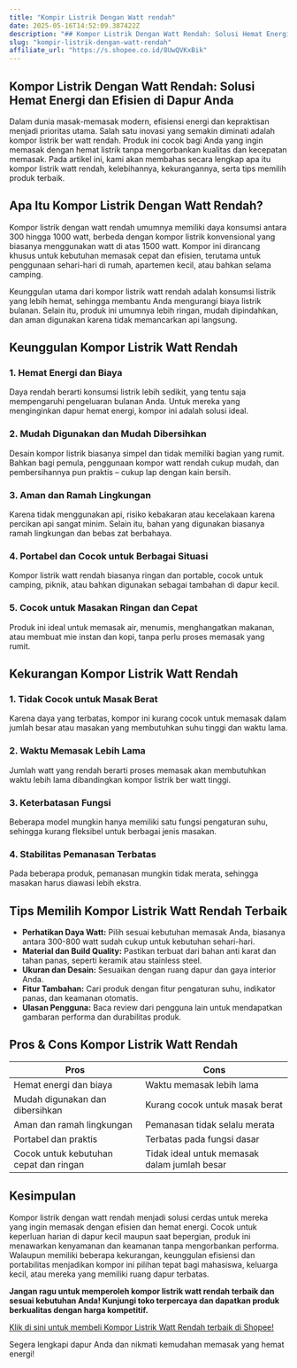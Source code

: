 ```yaml
---
title: "Kompir Listrik Dengan Watt rendah"
date: 2025-05-16T14:52:09.387422Z
description: "## Kompor Listrik Dengan Watt Rendah: Solusi Hemat Energi dan Efisien di Dapur Anda..."
slug: "kompir-listrik-dengan-watt-rendah"
affiliate_url: "https://s.shopee.co.id/8UwQVKxBik"
---
```

## Kompor Listrik Dengan Watt Rendah: Solusi Hemat Energi dan Efisien di Dapur Anda

Dalam dunia masak-memasak modern, efisiensi energi dan kepraktisan menjadi prioritas utama. Salah satu inovasi yang semakin diminati adalah kompor listrik ber watt rendah. Produk ini cocok bagi Anda yang ingin memasak dengan hemat listrik tanpa mengorbankan kualitas dan kecepatan memasak. Pada artikel ini, kami akan membahas secara lengkap apa itu kompor listrik watt rendah, kelebihannya, kekurangannya, serta tips memilih produk terbaik.

## Apa Itu Kompor Listrik Dengan Watt Rendah?

Kompor listrik dengan watt rendah umumnya memiliki daya konsumsi antara 300 hingga 1000 watt, berbeda dengan kompor listrik konvensional yang biasanya menggunakan watt di atas 1500 watt. Kompor ini dirancang khusus untuk kebutuhan memasak cepat dan efisien, terutama untuk penggunaan sehari-hari di rumah, apartemen kecil, atau bahkan selama camping.

Keunggulan utama dari kompor listrik watt rendah adalah konsumsi listrik yang lebih hemat, sehingga membantu Anda mengurangi biaya listrik bulanan. Selain itu, produk ini umumnya lebih ringan, mudah dipindahkan, dan aman digunakan karena tidak memancarkan api langsung.

## Keunggulan Kompor Listrik Watt Rendah

### 1. Hemat Energi dan Biaya

Daya rendah berarti konsumsi listrik lebih sedikit, yang tentu saja mempengaruhi pengeluaran bulanan Anda. Untuk mereka yang menginginkan dapur hemat energi, kompor ini adalah solusi ideal.

### 2. Mudah Digunakan dan Mudah Dibersihkan

Desain kompor listrik biasanya simpel dan tidak memiliki bagian yang rumit. Bahkan bagi pemula, penggunaan kompor watt rendah cukup mudah, dan pembersihannya pun praktis – cukup lap dengan kain bersih.

### 3. Aman dan Ramah Lingkungan

Karena tidak menggunakan api, risiko kebakaran atau kecelakaan karena percikan api sangat minim. Selain itu, bahan yang digunakan biasanya ramah lingkungan dan bebas zat berbahaya.

### 4. Portabel dan Cocok untuk Berbagai Situasi

Kompor listrik watt rendah biasanya ringan dan portable, cocok untuk camping, piknik, atau bahkan digunakan sebagai tambahan di dapur kecil.

### 5. Cocok untuk Masakan Ringan dan Cepat

Produk ini ideal untuk memasak air, menumis, menghangatkan makanan, atau membuat mie instan dan kopi, tanpa perlu proses memasak yang rumit.

## Kekurangan Kompor Listrik Watt Rendah

### 1. Tidak Cocok untuk Masak Berat

Karena daya yang terbatas, kompor ini kurang cocok untuk memasak dalam jumlah besar atau masakan yang membutuhkan suhu tinggi dan waktu lama.

### 2. Waktu Memasak Lebih Lama

Jumlah watt yang rendah berarti proses memasak akan membutuhkan waktu lebih lama dibandingkan kompor listrik ber watt tinggi.

### 3. Keterbatasan Fungsi

Beberapa model mungkin hanya memiliki satu fungsi pengaturan suhu, sehingga kurang fleksibel untuk berbagai jenis masakan.

### 4. Stabilitas Pemanasan Terbatas

Pada beberapa produk, pemanasan mungkin tidak merata, sehingga masakan harus diawasi lebih ekstra.

## Tips Memilih Kompor Listrik Watt Rendah Terbaik

- **Perhatikan Daya Watt:** Pilih sesuai kebutuhan memasak Anda, biasanya antara 300-800 watt sudah cukup untuk kebutuhan sehari-hari.
- **Material dan Build Quality:** Pastikan terbuat dari bahan anti karat dan tahan panas, seperti keramik atau stainless steel.
- **Ukuran dan Desain:** Sesuaikan dengan ruang dapur dan gaya interior Anda.
- **Fitur Tambahan:** Cari produk dengan fitur pengaturan suhu, indikator panas, dan keamanan otomatis.
- **Ulasan Pengguna:** Baca review dari pengguna lain untuk mendapatkan gambaran performa dan durabilitas produk.

## Pros & Cons Kompor Listrik Watt Rendah

| Pros                                              | Cons                                              |
|---------------------------------------------------|--------------------------------------------------|
| Hemat energi dan biaya                          | Waktu memasak lebih lama                        |
| Mudah digunakan dan dibersihkan                  | Kurang cocok untuk masak berat                  |
| Aman dan ramah lingkungan                        | Pemanasan tidak selalu merata                   |
| Portabel dan praktis                            | Terbatas pada fungsi dasar                     |
| Cocok untuk kebutuhan cepat dan ringan           | Tidak ideal untuk memasak dalam jumlah besar|

## Kesimpulan

Kompor listrik dengan watt rendah menjadi solusi cerdas untuk mereka yang ingin memasak dengan efisien dan hemat energi. Cocok untuk keperluan harian di dapur kecil maupun saat bepergian, produk ini menawarkan kenyamanan dan keamanan tanpa mengorbankan performa. Walaupun memiliki beberapa kekurangan, keunggulan efisiensi dan portabilitas menjadikan kompor ini pilihan tepat bagi mahasiswa, keluarga kecil, atau mereka yang memiliki ruang dapur terbatas.

**Jangan ragu untuk memperoleh kompor listrik watt rendah terbaik dan sesuai kebutuhan Anda! Kunjungi toko terpercaya dan dapatkan produk berkualitas dengan harga kompetitif.**

[Klik di sini untuk membeli Kompor Listrik Watt Rendah terbaik di Shopee!](https://s.shopee.co.id/8UwQVKxBik) 

Segera lengkapi dapur Anda dan nikmati kemudahan memasak yang hemat energi!